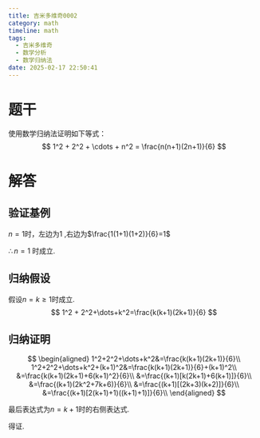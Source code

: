 ```yaml
---
title: 吉米多维奇0002
category: math
timeline: math
tags:
  - 吉米多维奇
  - 数学分析
  - 数学归纳法
date: 2025-02-17 22:50:41
---
```


# 题干

使用数学归纳法证明如下等式：
$$
1^2 + 2^2 + \cdots + n^2 = \frac{n(n+1)(2n+1)}{6}
$$


# 解答

## 验证基例

$n=1$时，左边为$1$ ,右边为$\frac{1(1+1)(1+2)}{6}=1$

$\therefore n=1$ 时成立.

## 归纳假设

假设$n=k\ge1$时成立.
$$
1^2 + 2^2+\dots+k^2=\frac{k(k+1)(2k+1)}{6}
$$
## 归纳证明

$$
\begin{aligned}
1^2+2^2+\dots+k^2&=\frac{k(k+1)(2k+1)}{6}\\
1^2+2^2+\dots+k^2+(k+1)^2&=\frac{k(k+1)(2k+1)}{6}+(k+1)^2\\
&=\frac{k(k+1)(2k+1)+6(k+1)^2}{6}\\
&=\frac{(k+1)[k(2k+1)+6(k+1)]}{6}\\
&=\frac{(k+1)(2k^2+7k+6)}{6}\\
&=\frac{(k+1)[(2k+3)(k+2)]}{6}\\
&=\frac{(k+1)[2(k+1)+1)((k+1)+1)]}{6}\\
\end{aligned}
$$

最后表达式为$n=k+1$时的右侧表达式.

得证.
